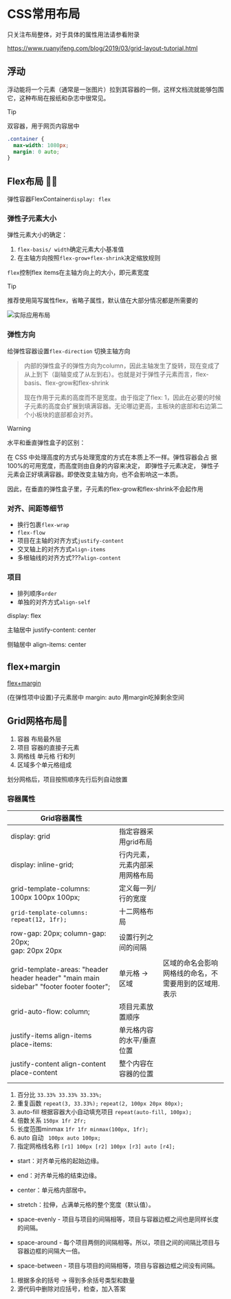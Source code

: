 # CSS常用布局

只关注布局整体，对于具体的属性用法请参看附录

https://www.ruanyifeng.com/blog/2019/03/grid-layout-tutorial.html


## 浮动

浮动能将一个元素（通常是一张图片）拉到其容器的一侧，这样文档流就能够包围它，这种布局在报纸和杂志中很常见。





> [!tip]
>
> 双容器，用于网页内容居中
>
> ```css
> .container {  
>   max-width: 1080px; 
>   margin: 0 auto; 
> }
> ```

## Flex布局 :rainbow_flag:

弹性容器FlexContainer`display: flex`

### 弹性子元素大小

弹性元素大小的确定： 

1. `flex-basis/ width`确定元素大小基准值
2. 在主轴方向按照`flex-grow+flex-shrink`决定缩放规则

`flex`控制flex items在主轴方向上的大小，即元素宽度

> [!tip]
>
> 推荐使用简写属性flex，省略子属性，默认值在大部分情况都是所需要的

![实际应用布局](./images/image-20241029202059776.png)

### 弹性方向

给弹性容器设置`flex-direction`
切换主轴方向

> 内部的弹性盒子的弹性方向为column，因此主轴发生了旋转，现在变成了从上到下（副轴变成了从左到右）。也就是对于弹性子元素而言，flex-basis、flex-grow和flex-shrink
>
> 现在作用于元素的高度而不是宽度。由于指定了flex: 1，因此在必要的时候子元素的高度会扩展到填满容器。无论哪边更高，主板块的底部和右边第二个小板块的底部都会对齐。

> [!warning]
>
> 水平和垂直弹性盒子的区别：
>
> 在 CSS 中处理高度的方式与处理宽度的方式在本质上不一样。弹性容器会占
> 据 100%的可用宽度，而高度则由自身的内容来决定， 即弹性子元素决定， 弹性子元素会正好填满容器。即使改变主轴方向，也不会影响这一本质。
>
> 因此，在垂直的弹性盒子里，子元素的flex-grow和flex-shrink不会起作用

### 对齐、间距等细节





- 换行包裹`flex-wrap`
- `flex-flow`
- 项目在主轴的对齐方式`justify-content`
- 交叉轴上的对齐方式`align-items`
- 多根轴线的对齐方式???`align-content`

### 项目

- 排列顺序`order`
- 单独的对齐方式`align-self`





display: flex 

主轴居中 justify-content: center

侧轴居中 align-items: center







## flex+margin

[flex+margin](https://www.bilibili.com/video/BV12N4y1U7jq/?spm_id_from=333.337.search-card.all.click&vd_source=a6f0ee69351d992f6798c937a32c9968)

(在弹性项中设置)子元素居中 margin: auto
用margin吃掉剩余空间

## Grid网格布局:checkered_flag:

1. 容器 布局最外层
2. 项目 容器的直接子元素
3. 网格线 单元格 行和列
4. 区域多个单元格组成

划分网格后，项目按照顺序先行后列自动放置

### 容器属性

| Grid容器属性                                                 |                                |                                                       |
| ------------------------------------------------------------ | ------------------------------ | ----------------------------------------------------- |
| display: grid                                                | 指定容器采用grid布局           |                                                       |
| display: inline-grid;                                        | 行内元素，元素内部采用网格布局 |                                                       |
| grid-template-columns: 100px 100px 100px;                    | 定义每一列/行的宽度            |                                                       |
| `grid-template-columns: repeat(12, 1fr);`                    | 十二网格布局                   |                                                       |
| row-gap: 20px;   column-gap: 20px;<br />gap: 20px 20px       | 设置行列之间的间隔             |                                                       |
| grid-template-areas: "header header header"                      "main main sidebar"                      "footer footer footer"; | 单元格 -> 区域                 | 区域的命名会影响网格线的命名，不需要用到的区域用.表示 |
| grid-auto-flow: column;                                      | 项目元素放置顺序               |                                                       |
| justify-items align-items  place-items:                      | 单元格内容的水平/垂直位置      |                                                       |
| justify-content align-content place-content                  | 整个内容在容器的位置           |                                                       |
|                                                              |                                |                                                       |

1. 百分比 `33.33% 33.33% 33.33%;`
2. 重复函数 `repeat(3, 33.33%);` `repeat(2, 100px 20px 80px);`
3. auto-fill 根据容器大小自动填充项目 `repeat(auto-fill, 100px);`
4. 倍数关系 `150px 1fr 2fr;`
5. 长度范围minmax `1fr 1fr minmax(100px, 1fr);`
6. auto 自动  ` 100px auto 100px;`
7. 指定网格线名称 `[r1] 100px [r2] 100px [r3] auto [r4];`



- start：对齐单元格的起始边缘。
- end：对齐单元格的结束边缘。
- center：单元格内部居中。
- stretch：拉伸，占满单元格的整个宽度（默认值）。
- space-evenly - 项目与项目的间隔相等，项目与容器边框之间也是同样长度的间隔。

- space-around - 每个项目两侧的间隔相等。所以，项目之间的间隔比项目与容器边框的间隔大一倍。
- space-between - 项目与项目的间隔相等，项目与容器边框之间没有间隔。

1. 根据多余的括号 → 得到多余括号类型和数量
2. 源代码中删除对应括号，检查，加入答案
